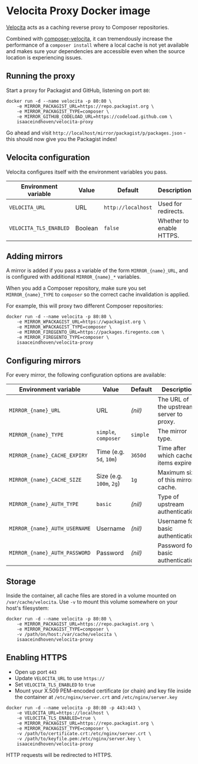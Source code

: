 # Velocita Proxy Docker image

[Velocita](https://github.com/isaaceindhoven/velocita-proxy) acts as a caching reverse proxy to Composer repositories.

Combined with [composer-velocita](https://github.com/isaaceindhoven/composer-velocita), it can tremendously increase the
performance of a `composer install` where a local cache is not yet available and makes sure your dependencies are
accessible even when the source location is experiencing issues.

## Running the proxy

Start a proxy for Packagist and GitHub, listening on port `80`:

```
docker run -d --name velocita -p 80:80 \
    -e MIRROR_PACKAGIST_URL=https://repo.packagist.org \
    -e MIRROR_PACKAGIST_TYPE=composer \
    -e MIRROR_GITHUB_CODELOAD_URL=https://codeload.github.com \
    isaaceindhoven/velocita-proxy
```

Go ahead and visit `http://localhost/mirror/packagist/p/packages.json` - this should now give you the Packagist index!

## Velocita configuration

Velocita configures itself with the environment variables you pass.

| Environment variable   | Value    | Default            | Description              |
| ---------------------- | -------- | ------------------ | ------------------------ |
| `VELOCITA_URL`         | URL      | `http://localhost` | Used for redirects.      |
| `VELOCITA_TLS_ENABLED` | Boolean  | `false`            | Whether to enable HTTPS. |

## Adding mirrors

A mirror is added if you pass a variable of the form `MIRROR_{name}_URL`, and is configured with additional
`MIRROR_{name}_*` variables.

When you add a Composer repository, make sure you set `MIRROR_{name}_TYPE` to `composer` so the correct cache
invalidation is applied.

For example, this will proxy two different Composer repositories:

```
docker run -d --name velocita -p 80:80 \
    -e MIRROR_WPACKAGIST_URL=https://wpackagist.org \
    -e MIRROR_WPACKAGIST_TYPE=composer \
    -e MIRROR_FIREGENTO_URL=https://packages.firegento.com \
    -e MIRROR_FIREGENTO_TYPE=composer \
    isaaceindhoven/velocita-proxy
```

## Configuring mirrors

For every mirror, the following configuration options are available:

| Environment variable          | Value                    | Default  | Description                              |
| ----------------------------- | ------------------------ | -------- | ---------------------------------------- |
| `MIRROR_{name}_URL`           | URL                      | _(nil)_  | The URL of the upstream server to proxy. |
| `MIRROR_{name}_TYPE`          | `simple`, `composer`     | `simple` | The mirror type.                         |
| `MIRROR_{name}_CACHE_EXPIRY`  | Time (e.g. `5d`, `10m`)  | `3650d`  | Time after which cached items expire.    |
| `MIRROR_{name}_CACHE_SIZE`    | Size (e.g. `100m`, `2g`) | `1g`     | Maximum size of this mirror's cache.     |
| `MIRROR_{name}_AUTH_TYPE`     | `basic`                  | _(nil)_  | Type of upstream authentication.         |
| `MIRROR_{name}_AUTH_USERNAME` | Username                 | _(nil)_  | Username for basic authentication.       |
| `MIRROR_{name}_AUTH_PASSWORD` | Password                 | _(nil)_  | Password for basic authentication.       |

## Storage

Inside the container, all cache files are stored in a volume mounted on `/var/cache/velocita`. Use `-v` to mount this
volume somewhere on your host's filesystem:

```
docker run -d --name velocita -p 80:80 \
    -e MIRROR_PACKAGIST_URL=https://repo.packagist.org \
    -e MIRROR_PACKAGIST_TYPE=composer \
    -v /path/on/host:/var/cache/velocita \
    isaaceindhoven/velocita-proxy
```

## Enabling HTTPS

* Open up port `443`
* Update `VELOCITA_URL` to use `https://`
* Set `VELOCITA_TLS_ENABLED` to `true`
* Mount your X.509 PEM-encoded certificate (or chain) and key file inside the container at `/etc/nginx/server.crt` and
  `/etc/nginx/server.key`

```
docker run -d --name velocita -p 80:80 -p 443:443 \
    -e VELOCITA_URL=https://localhost \
    -e VELOCITA_TLS_ENABLED=true \
    -e MIRROR_PACKAGIST_URL=https://repo.packagist.org \
    -e MIRROR_PACKAGIST_TYPE=composer \
    -v /path/to/certificate.crt:/etc/nginx/server.crt \
    -v /path/to/keyfile.pem:/etc/nginx/server.key \
    isaaceindhoven/velocita-proxy
```

HTTP requests will be redirected to HTTPS.
